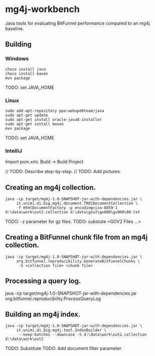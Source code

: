 # mg4j-workbench
Java tools for evaluating BitFunnel performance compared to an mg4j baseline.

## Building

### Windows

~~~
choco install java
choco install maven
mvn package
~~~

TODO: set JAVA_HOME

### Linux

~~~
sudo add-apt-repository ppa:webupd8team/java
sudo apt-get update
sudo apt-get install oracle-java8-installer
sudo apt-get install maven
mvn package
~~~

TODO: set JAVA_HOME

### IntelliJ

Import pom.xml.
Build -> Build Project

// TODO: Describe step-by-step.
// TODO: Add pictures.

## Creating an mg4j collection.

~~~
java -cp target/mg4j-1.0-SNAPSHOT-jar-with-dependencies.jar \
     it.unimi.di.big.mg4j.document.TRECDocumentCollection \
     -f HtmlDocumentFactory -p encoding=iso-8859-1 d:\data\work\out2.collection d:\data\gov2\gx000\gx000\00.txt
~~~

TODO: -z parameter for gz files.
TODO: substute <COLLECTION FILE> <GOV2 Files ...>

## Creating a BitFunnel chunk file from an mg4j collection.

~~~
java -cp target/mg4j-1.0-SNAPSHOT-jar-with-dependencies.jar \
     org.bitfunnel.reproducibility.GenerateBitFunnelChunks \
      -S <collection file> <chunk file>
~~~

## Processing a query log.

java -cp target/mg4j-1.0-SNAPSHOT-jar-with-dependencies.jar \
     org.bitfunnel.reproducibility.ProcessQueryLog \
      <index base name> <query>

## Building an mg4j index.

~~~
java -cp target/mg4j-1.0-SNAPSHOT-jar-with-dependencies.jar \
     it.unimi.di.big.mg4j.tool.IndexBuilder \
      --keep-batches --downcase -S d:\data\work\out2.collection d:\data\work\out2
~~~

TODO: Substitute <COLLECTION FILE> <BASENAME>
TODO: Add document filter parameter.
